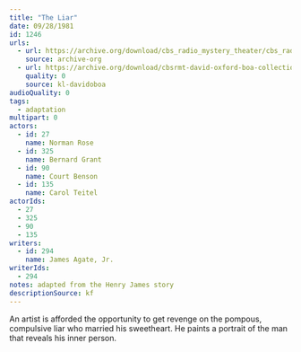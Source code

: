 ```yaml
---
title: "The Liar"
date: 09/28/1981
id: 1246
urls: 
  - url: https://archive.org/download/cbs_radio_mystery_theater/cbs_radio_mystery_theater-1201-1250.zip/cbs_radio_mystery_theater-1201-1250%2Fcbsrmt_1246_the_liar.mp3
    source: archive-org
  - url: https://archive.org/download/cbsrmt-david-oxford-boa-collection/CBSRMT-810928-1246-The-Liar-(128-44)_KQV-{BoA}.mp3
    quality: 0
    source: kl-davidoboa
audioQuality: 0
tags: 
  - adaptation
multipart: 0
actors:  
  - id: 27
    name: Norman Rose  
  - id: 325
    name: Bernard Grant  
  - id: 90
    name: Court Benson  
  - id: 135
    name: Carol Teitel
actorIds:  
  - 27  
  - 325  
  - 90  
  - 135
writers:  
  - id: 294
    name: James Agate, Jr.
writerIds:  
  - 294
notes: adapted from the Henry James story
descriptionSource: kf
---
```

An artist is afforded the opportunity to get revenge on the pompous, compulsive liar who married his sweetheart. He paints a portrait of the man that reveals his inner person.
